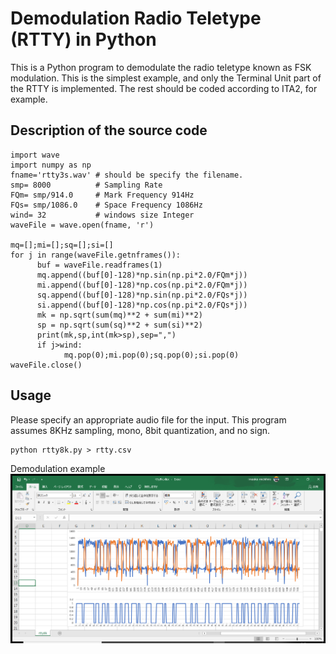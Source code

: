 # Demodulation Radio Teletype (RTTY) in Python
This is a Python program to demodulate the radio teletype known as FSK modulation.
This is the simplest example, and only the Terminal Unit part of the RTTY is implemented. The rest should be coded according to ITA2, for example.

## Description of the source code

~~~
import wave
import numpy as np
fname='rtty3s.wav' # should be specify the filename.
smp= 8000          # Sampling Rate
FQm= smp/914.0     # Mark Frequency 914Hz
FQs= smp/1086.0    # Space Frequency 1086Hz
wind= 32           # windows size Integer
waveFile = wave.open(fname, 'r')

mq=[];mi=[];sq=[];si=[]
for j in range(waveFile.getnframes()):
      buf = waveFile.readframes(1)
      mq.append((buf[0]-128)*np.sin(np.pi*2.0/FQm*j))
      mi.append((buf[0]-128)*np.cos(np.pi*2.0/FQm*j))
      sq.append((buf[0]-128)*np.sin(np.pi*2.0/FQs*j))
      si.append((buf[0]-128)*np.cos(np.pi*2.0/FQs*j))
      mk = np.sqrt(sum(mq)**2 + sum(mi)**2)
      sp = np.sqrt(sum(sq)**2 + sum(si)**2)     
      print(mk,sp,int(mk>sp),sep=",")
      if j>wind:
            mq.pop(0);mi.pop(0);sq.pop(0);si.pop(0)
waveFile.close()
~~~
## Usage
Please specify an appropriate audio file for the input.
This program assumes 8KHz sampling, mono, 8bit quantization, and no sign.
~~~
python rtty8k.py > rtty.csv
~~~
Demodulation example
![](img/2021-02-01.png)
